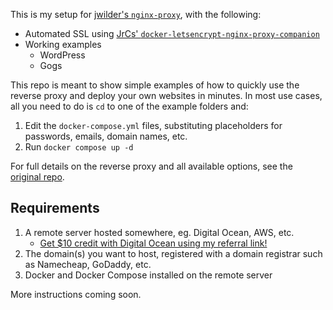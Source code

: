 This is my setup for [jwilder's `nginx-proxy`](https://github.com/jwilder/nginx-proxy), with the following:

* Automated SSL using [JrCs' `docker-letsencrypt-nginx-proxy-companion`](https://github.com/JrCs/docker-letsencrypt-nginx-proxy-companion)
* Working examples
    * WordPress
    * Gogs

This repo is meant to show simple examples of how to quickly use the reverse proxy and deploy your own websites in minutes. In most use cases, all you need to do is `cd` to one of the example folders and:

1. Edit the `docker-compose.yml` files, substituting placeholders for passwords, emails, domain names, etc.
1. Run `docker compose up -d`

For full details on the reverse proxy and all available options, see the [original repo](https://github.com/jwilder/nginx-proxy).

## Requirements

1. A remote server hosted somewhere, eg. Digital Ocean, AWS, etc.
    * [Get $10 credit with Digital Ocean using my referral link!](https://m.do.co/c/5ef3660ba5b6)
1. The domain(s) you want to host, registered with a domain registrar such as Namecheap, GoDaddy, etc.
1. Docker and Docker Compose installed on the remote server

More instructions coming soon.